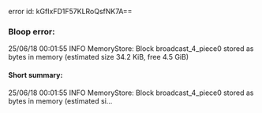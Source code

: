 error id: kGfIxFD1F57KLRoQsfNK7A==
### Bloop error:

25/06/18 00:01:55 INFO MemoryStore: Block broadcast_4_piece0 stored as bytes in memory (estimated size 34.2 KiB, free 4.5 GiB)
#### Short summary: 

25/06/18 00:01:55 INFO MemoryStore: Block broadcast_4_piece0 stored as bytes in memory (estimated si...